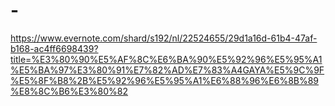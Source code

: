 # -
https://www.evernote.com/shard/s192/nl/22524655/29d1a16d-61b4-47af-b168-ac4ff6698439?title=%E3%80%90%E5%AF%8C%E6%BA%90%E5%92%96%E5%95%A1%E5%BA%97%E3%80%91%E7%82%AD%E7%83%A4GAYA%E5%9C%9F%E5%8F%B8%2B%E5%92%96%E5%95%A1%E6%88%96%E6%8B%89%E8%8C%B6%E3%80%82
